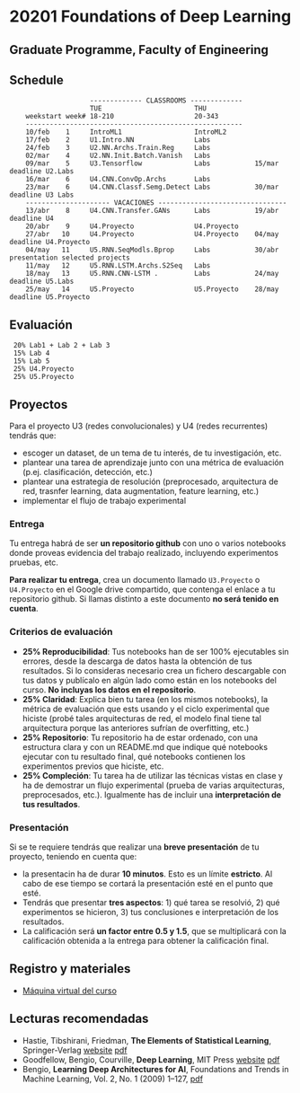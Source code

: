 # 20201 Foundations of Deep Learning

## Graduate Programme, Faculty of Engineering


## Schedule
                        ------------- CLASSROOMS -------------
                        TUE                       THU
        weekstart week# 18-210                    20-343
        ------------------------------------------------------
        10/feb    1     IntroML1                  IntroML2     
        17/feb    2     U1.Intro.NN               Labs      
        24/feb    3     U2.NN.Archs.Train.Reg     Labs
        02/mar    4     U2.NN.Init.Batch.Vanish   Labs 
        09/mar    5     U3.Tensorflow             Labs           15/mar deadline U2.Labs            
        16/mar    6     U4.CNN.ConvOp.Archs       Labs 
        23/mar    6     U4.CNN.Classf.Semg.Detect Labs           30/mar deadline U3 Labs 
        --------------------- VACACIONES --------------------------------
        13/abr    8     U4.CNN.Transfer.GANs      Labs           19/abr deadline U4
        20/abr    9     U4.Proyecto               U4.Proyecto    
        27/abr   10     U4.Proyecto               U4.Proyecto    04/may deadline U4.Proyecto
        04/may   11     U5.RNN.SeqModls.Bprop     Labs           30/abr presentation selected projects
        11/may   12     U5.RNN.LSTM.Archs.S2Seq   Labs          
        18/may   13     U5.RNN.CNN-LSTM .         Labs           24/may deadline U5.Labs
        25/may   14     U5.Proyecto               U5.Proyecto    28/may deadline U5.Proyecto
    
## Evaluación
 
     20% Lab1 + Lab 2 + Lab 3
     15% Lab 4
     15% Lab 5
     25% U4.Proyecto
     25% U5.Proyecto
     
## Proyectos

Para el proyecto U3 (redes convolucionales) y U4 (redes recurrentes) tendrás que:

- escoger un dataset, de un tema de tu interés, de tu investigación, etc.
- plantear una tarea de aprendizaje junto con una métrica de evaluación (p.ej. clasificación, detección, etc.)
- plantear una estrategia de resolución (preprocesado, arquitectura de red, trasnfer learning, data augmentation, feature learning, etc.)
- implementar el flujo de trabajo experimental

### Entrega

Tu entrega habrá de ser **un repositorio github** con uno o varios notebooks donde proveas evidencia del trabajo realizado, incluyendo experimentos pruebas, etc.

**Para realizar tu entrega**, crea un documento llamado `U3.Proyecto` o `U4.Proyecto` en el Google drive compartido, que contenga el enlace a tu repositorio github. Si llamas distinto a este documento **no será tenido en cuenta**.

### Criterios de evaluación

- **25% Reproducibilidad**: Tus notebooks han de ser 100% ejecutables sin errores, desde la descarga de datos hasta la obtención de tus resultados. Si lo consideras necesario crea un fichero descargable con tus datos y publícalo en algún lado como están en los notebooks del curso. **No incluyas los datos en el repositorio**.
- **25% Claridad**: Explica bien tu tarea (en los mismos notebooks), la métrica de evaluación que ests usando y el ciclo experimental que hiciste (probé tales arquitecturas de red, el modelo final tiene tal arquitectura porque las anteriores sufrían de overfitting, etc.) 
- **25% Repositorio**: Tu repositorio ha de estar ordenado, con una estructura clara y con un README.md que indique qué notebooks ejecutar con tu resultado final, qué notebooks contienen los experimentos previos que hiciste, etc.
- **25% Compleción**: Tu tarea ha de utilizar las técnicas vistas en clase y ha de demostrar un flujo experimental (prueba de varias arquitecturas, preprocesados, etc.). Igualmente has de incluir una **interpretación de tus resultados**.

### Presentación

Si se te requiere tendrás que realizar una **breve presentación** de tu proyecto, teniendo en cuenta que:

- la presentacin ha de durar **10 minutos**. Esto es un límite **estricto**. Al cabo de ese tiempo se cortará la presentación esté en el punto que esté.
- Tendrás que presentar **tres aspectos**: 1) qué tarea se resolvió, 2) qué experimentos se hicieron, 3) tus conclusiones e interpretación de los resultados.
- La calificación será **un factor entre 0.5 y 1.5**, que se multiplicará con la calificación obtenida a la entrega para obtener la calificación final.

 ## Registro y materiales
 
 - [Máquina virtual del curso](https://drive.google.com/file/d/1ybeLv2nwBfssKN0-ulbmw9o_20SpjF7W/view?usp=sharing)

## Lecturas recomendadas

- Hastie, Tibshirani, Friedman, **The Elements of Statistical Learning**, Springer-Verlag [website](https://web.stanford.edu/~hastie/ElemStatLearn/) [pdf](https://web.stanford.edu/~hastie/ElemStatLearn/printings/ESLII_print12.pdf)
- Goodfellow, Bengio, Courville, **Deep Learning**, MIT Press [website](https://www.deeplearningbook.org/) [pdf](https://github.com/janishar/mit-deep-learning-book-pdf)
- Bengio, **Learning Deep Architectures for AI**, Foundations and Trends in
Machine Learning, Vol. 2, No. 1 (2009) 1–127, [pdf](http://www.iro.umontreal.ca/~bengioy/papers/ftml_book.pdf)
